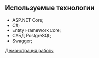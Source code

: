## Используемые технологии
- ASP.NET Core;
- C#;
- Entity FrameWork Core; 
- СУБД PostgreSQL;
- Swagger;


[Демонстрация работы](https://drive.google.com/file/d/1R-SKb7oEqj3ayIn6R7ilmLRPnYyZeFGy/view?usp=sharing)
